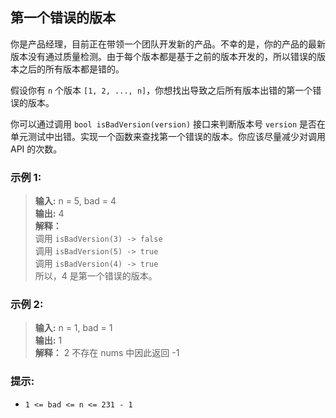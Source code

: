 ## 第一个错误的版本

你是产品经理，目前正在带领一个团队开发新的产品。不幸的是，你的产品的最新版本没有通过质量检测。由于每个版本都是基于之前的版本开发的，所以错误的版本之后的所有版本都是错的。

假设你有 `n` 个版本 `[1, 2, ..., n]`，你想找出导致之后所有版本出错的第一个错误的版本。

你可以通过调用 `bool isBadVersion(version)` 接口来判断版本号 `version` 是否在单元测试中出错。实现一个函数来查找第一个错误的版本。你应该尽量减少对调用
API 的次数。

### 示例 1:

> **输入:** n = 5, bad = 4       
> **输出:** 4  
> **解释：**  
> 调用 `isBadVersion(3) -> false`  
> 调用 `isBadVersion(5) -> true`  
> 调用 `isBadVersion(4) -> true`  
> 所以，4 是第一个错误的版本。

### 示例 2:

> **输入:**  n = 1, bad = 1                
> **输出:** 1  
> **解释：** 2 不存在 nums 中因此返回 -1

### 提示:

* `1 <= bad <= n <= 231 - 1`